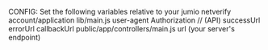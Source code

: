 CONFIG:
Set the following variables relative to your jumio netverify account/application
lib/main.js
	user-agent
	Authorization // (API)
	successUrl
	errorUrl
	callbackUrl
public/app/controllers/main.js
	url (your server's endpoint)
